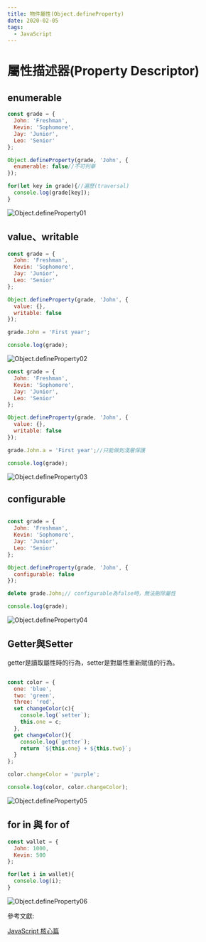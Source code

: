 ```yaml
---
title: 物件屬性(Object.defineProperty)
date: 2020-02-05
tags:
  - JavaScript
---
```


# 屬性描述器(Property Descriptor)

## enumerable

```javascript
const grade = {
  John: 'Freshman',
  Kevin: 'Sophomore',
  Jay: 'Junior',
  Leo: 'Senior'
};

Object.defineProperty(grade, 'John', {
  enumerable: false//不可列舉
});

for(let key in grade){//遍歷(traversal)
  console.log(grade[key]);
}

```
![Object.defineProperty01](https://i.imgur.com/Jmr7nYR.png)

##  value、writable

```javascript
const grade = {
  John: 'Freshman',
  Kevin: 'Sophomore',
  Jay: 'Junior',
  Leo: 'Senior'
};

Object.defineProperty(grade, 'John', {
  value: {},
  writable: false
});

grade.John = 'First year';

console.log(grade);

```
![Object.defineProperty02](https://i.imgur.com/vBAbOK2.png)

```javascript
const grade = {
  John: 'Freshman',
  Kevin: 'Sophomore',
  Jay: 'Junior',
  Leo: 'Senior'
};

Object.defineProperty(grade, 'John', {
  value: {},
  writable: false
});

grade.John.a = 'First year';//只能做到淺層保護

console.log(grade);

```

![Object.defineProperty03](https://i.imgur.com/dYi66P4.png)

##  configurable

```javascript

const grade = {
  John: 'Freshman',
  Kevin: 'Sophomore',
  Jay: 'Junior',
  Leo: 'Senior'
};

Object.defineProperty(grade, 'John', {
  configurable: false
});

delete grade.John;// configurable為false時，無法刪除屬性

console.log(grade);

```

![Object.defineProperty04](https://i.imgur.com/b3GZiXt.png)


##  Getter與Setter

getter是讀取屬性時的行為，setter是對屬性重新賦值的行為。

```javascript

const color = {
  one: 'blue',
  two: 'green',
  three: 'red',
  set changeColor(c){
    console.log(`setter`);
    this.one = c;
  },
  get changeColor(){
    console.log(`getter`);
    return `${this.one} + ${this.two}`;
  }
};

color.changeColor = 'purple';

console.log(color, color.changeColor);

```

![Object.defineProperty05](https://i.imgur.com/pkM2bFo.png)

##  for in 與 for of

```javascript
const wallet = {
  John: 1000,
  Kevin: 500
};

for(let i in wallet){
  console.log(i);
}
```

![Object.defineProperty06](https://i.imgur.com/eHxWMvl.png)

參考文獻:<br/>

[JavaScript 核心篇](https://www.hexschool.com/courses/js-core.html 'Title')<br/>